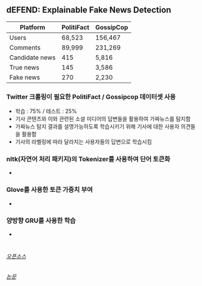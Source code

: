 ## dEFEND: Explainable Fake News Detection

| Platform | PolitiFact | GossipCop |
|---|---|---|
| Users | 68,523 | 156,467 |
| Comments | 89,999 | 231,269 |
| Candidate news | 415 | 5,816 |
| True news | 145 | 3,586 |
| Fake news | 270  | 2,230 |

### Twitter 크롤링이 필요한 PolitiFact / Gossipcop 데이터셋 사용
- 학습 : 75% / 테스트 : 25%
- 기사 콘텐츠와 이와 관련된 소셜 미디어의 답변들을 활용하여 가짜뉴스를 탐지함
- 가짜뉴스 탐지 결과를 설명가능하도록 학습시키기 위해 기사에 대한 사용자 의견들을 활용함
- 기사의 라벨링에 따라 달라지는 사용자들의 답변으로 학습시킴

### nltk(자연어 처리 패키지)의 Tokenizer를 사용하여 단어 토큰화
-

### Glove를 사용한 토큰 가중치 부여
-

### 양방향 GRU를 사용한 학습
-

#
###### [오픈소스](https://www.dropbox.com/sh/rzczwopo618jyv2/AAA1mI2yvbt6TAfqpcxfjL8va?dl=0)
###### [논문](https://www.researchgate.net/publication/332864316_dEFEND_Explainable_Fake_News_Detection)

